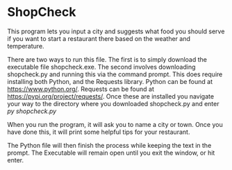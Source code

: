 # ShopCheck
This program lets you input a city and suggests what food you should serve if you want to start a restaurant there based on the weather and temperature.

There are two ways to run this file. The first is to simply download the executable file shopcheck.exe.
The second involves downloading shopcheck.py and running this via the command prompt. This does require installing both Python, and the Requests library.
Python can be found at https://www.python.org/.
Requests can be found at https://pypi.org/project/requests/.
Once these are installed you navigate your way to the directory where you downloaded shopcheck.py and enter _py shopcheck.py_

When you run the program, it will ask you to name a city or town. Once you have done this, it will print some helpful tips for your restaurant.

The Python file will then finish the process while keeping the text in the prompt.
The Executable will remain open until you exit the window, or hit enter.
